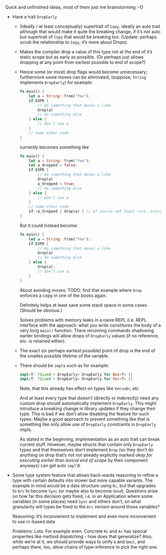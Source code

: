 Quick and unfinished ideas, most of them just me brainstorming :-D
*	Have a trait `DropEarly`
	*	(Ideally / at least conceptually) supertrait of `Copy`,
		ideally an auto trait although that would make it quite the
		breaking change, if it’s not auto but supertrait of `Copy` that would be breaking too.
		(Update: perhaps scrub the relationship to `Copy`, it’s more about Drops).
	*	Makes the compiler drop a value of this type not at the end of it’s static scope but as
		early as possible. (Or perhaps just allows dropping at any point from earliest possible
		to end of scope?)
	*	Hence some (or most) drop flags would become unnecessary; furthermore some moves can be eliminated,
		(suppose, `String` implements `DropEarly`) for example:
		```rust
		fn main() {
			let a = String::from("foo");
			if EXPR {
				// do something that moves a like
				drop(a)
				// do something else
			} else {
				// don’t use a
			}
			// some other code
		}
		```
		currently becomes something like
		```rust
		fn main() {
			let a = String::from("foo");
			let a_dropped = false;
			if EXPR {
				// do something that moves a like
				drop(a)
				a_dropped = true;
				// do something else
			} else {
				// don’t use a
			}
			// some other code
			if !a_dropped { drop(a) } // of course not legal rust, since a isn’t usable here 
		}
		```
		But it could instead become:
		```rust
		fn main() {
			let a = String::from("foo");
			if EXPR {
				// do something that moves a like
				drop(a)
				// do something else
			} else {
				drop(a);
				// don’t use a
			}
		}
		```

		About avoiding moves:
		TODO: find that example where `Drop` enforces a copy in one of the books again.
		
		Definitely helps at least save some stack space in some cases. (Should be obvious.)
		
		Solves problems with memory leaks in a naive REPL (i.e. REPL interface with the approach:
		what you write constitures the body of a very long `main()` function. There rerunning commands
		shadowing earlier bindings will allow drops of `DropEarly` values (if no reference, etc. is retained either).
	*	The exact (or perhaps earliest possible) point of drop is the end of the smalles possible lifetime of the variable.
	*	There should be `impl`s such as for example:
		```rust
		impl<T: ?Sized + DropEarly> DropEarly for Box<T> {}
		impl<T: ?Sized + DropEarly> DropEarly for Vec<T> {}
		```
		Note, that this already has effect on types like `Vec<u8>`, etc
		
		And at least every type that doesn’t (directly or inderectly) need any custom drop should automatically
		implement `DropEarly`. This might introduce a breaking change in library updates if they change their type.
		This is bad if we don’t allow disabling the feature for such types.
		Maybe a good approach to prevent something like that is something like only allow use of `DropEarly`
		constraints in `DropEarly` impls.
		
		As stated in the beginning, implementation as an auto trait can break current stuff. However, maybe structs that
		contain only `DropEarly` types and that themselves don’t implement `Drop` (so they don’t do anything on drop that’s
		not not already explicitly marked _okay for executing earlier than lexical end of scope_ by their component
		anyways) can get auto `impl`’d.

*	Some type system feature that allows back-wards reasoning to refine a type with certain defaults into slower but more
	capable variants. The example in mind would be a data structure using `Rc`, but that upgrades to `Arc` to become `Sync`
	(or maybe also to become `Send`). Questions arise on how far this decision gets fixed, i.e. in an Application where some
	variables (in some places) need `Sync` and others don’t, on what granularity will types be fixed to the `Arc` version around those
	variables?
	
	Reasoning: It’s inconvenient to implement and even more inconvenient to use rc-based data
	
	Problems: Lots. For example even: Concrete `Rc` and `Ac` has special properties like method dispatching - how does that generalize?
	Also, while we’re at it, we should provide ways to unify `&` and `&mut`, and perhaps there, too, allow chains of type-inference to
	pick the right one.
